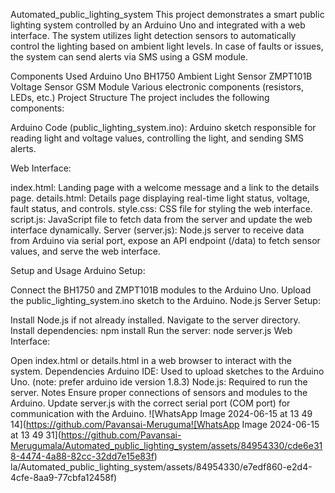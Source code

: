 Automated_public_lighting_system
This project demonstrates a smart public lighting system controlled by an Arduino Uno and integrated with a web interface. The system utilizes light detection sensors to automatically control the lighting based on ambient light levels. In case of faults or issues, the system can send alerts via SMS using a GSM module.

Components Used
Arduino Uno
BH1750 Ambient Light Sensor
ZMPT101B Voltage Sensor
GSM Module
Various electronic components (resistors, LEDs, etc.)
Project Structure
The project includes the following components:

Arduino Code (public_lighting_system.ino): Arduino sketch responsible for reading light and voltage values, controlling the light, and sending SMS alerts.

Web Interface:

index.html: Landing page with a welcome message and a link to the details page.
details.html: Details page displaying real-time light status, voltage, fault status, and controls.
style.css: CSS file for styling the web interface.
script.js: JavaScript file to fetch data from the server and update the web interface dynamically.
Server (server.js): Node.js server to receive data from Arduino via serial port, expose an API endpoint (/data) to fetch sensor values, and serve the web interface.

Setup and Usage
Arduino Setup:

Connect the BH1750 and ZMPT101B modules to the Arduino Uno.
Upload the public_lighting_system.ino sketch to the Arduino.
Node.js Server Setup:

Install Node.js if not already installed.
Navigate to the server directory.
Install dependencies: npm install
Run the server: node server.js
Web Interface:

Open index.html or details.html in a web browser to interact with the system.
Dependencies
Arduino IDE: Used to upload sketches to the Arduino Uno. (note: prefer arduino ide version 1.8.3)
Node.js: Required to run the server.
Notes
Ensure proper connections of sensors and modules to the Arduino.
Update server.js with the correct serial port (COM port) for communication with the Arduino.
![WhatsApp Image 2024-06-15 at 13 49 14](https://github.com/Pavansai-Meruguma![WhatsApp Image 2024-06-15 at 13 49 31](https://github.com/Pavansai-Merugumala/Automated_public_lighting_system/assets/84954330/cde6e318-4474-4a88-82cc-32dd7e15e83f) la/Automated_public_lighting_system/assets/84954330/e7edf860-e2d4-4cfe-8aa9-77cbfa12458f)
